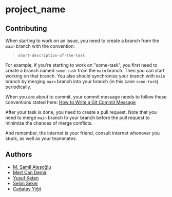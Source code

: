 # project_name



## Contributing

When starting to work on an issue, you need to create a branch from the `main` branch with the convention:

> `short-description-of-the-task`<br>

For example, if you're starting to work on "some-task", you first need to create a branch named `some-task` from the `main` branch. Then you can start working on that branch. You also should synchronize your branch with `main` branch by merging `main` branch into your branch (in this case `some-task`) periodically.

When you are about to commit, your commit message needs to follow these conventions stated here: [How to Write a Git Commit Message](https://chris.beams.io/posts/git-commit/)   

After your task is done, you need to create a pull request. Note that you need to merge `main` branch to your branch before the pull request to minimize the chances of merge conflicts. 

And remember, the internet is your friend, consult internet whenever you stuck, as well as your teammates.

## Authors
 
-  [M. Şamil Ateşoğlu](https://github.com/shamilatesoglu)
-  [Mert Can Demir](https://github.com/validatedev)
-  [Yusuf Keten](https://github.com/yusufketen)
-  [Selim Şeker](https://github.com/selimseker)
-  [Çağatay Yiğit](https://github.com/cagatayyigit)





